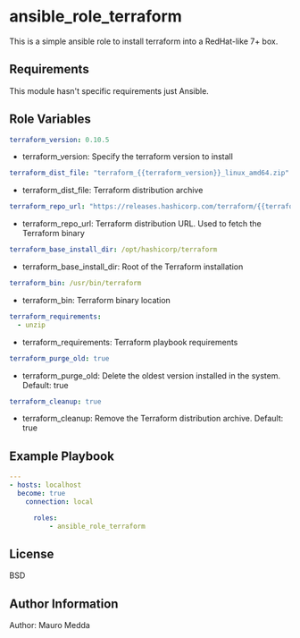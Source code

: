 ansible_role_terraform
======================

This is a simple ansible role to install terraform into a RedHat-like 7+ box.


Requirements
------------

This module hasn't specific requirements just Ansible.

Role Variables
--------------

```yaml
terraform_version: 0.10.5
```
 * terraform_version: Specify the terraform version to install

```yaml
terraform_dist_file: "terraform_{{terraform_version}}_linux_amd64.zip"
```
 * terraform_dist_file: Terraform distribution archive

```yaml
terraform_repo_url: "https://releases.hashicorp.com/terraform/{{terraform_version}}/{{ terraform_dist_file }}"
```
 * terraform_repo_url: Terraform distribution URL. Used to fetch the Terraform binary

```yaml
terraform_base_install_dir: /opt/hashicorp/terraform
```

 * terraform_base_install_dir: Root of the Terraform installation

```yaml
terraform_bin: /usr/bin/terraform
```
 * terraform_bin: Terraform binary location

```yaml
terraform_requirements:
  - unzip
```

 * terraform_requirements: Terraform playbook requirements

```yaml
terraform_purge_old: true
```

 * terraform_purge_old: Delete the oldest version installed in the system. Default: true

```yaml
terraform_cleanup: true
```
 * terraform_cleanup: Remove the Terraform distribution archive. Default: true



Example Playbook
----------------

```yaml
---
- hosts: localhost
  become: true
    connection: local

      roles:
          - ansible_role_terraform
```

License
-------

BSD

Author Information
------------------

Author: Mauro Medda 

